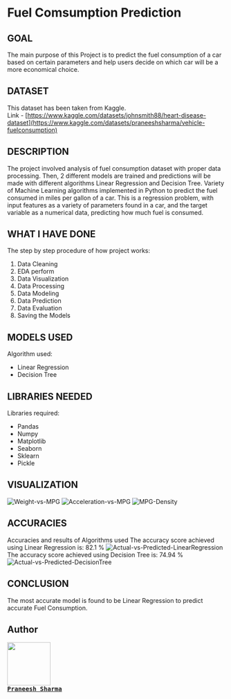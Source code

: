 # Fuel Comsumption Prediction

## GOAL

The main purpose of this Project is to predict the fuel consumption of a car based on certain parameters and help users decide on which car will be a more economical choice.

## DATASET

This dataset has been taken from Kaggle.<br>
Link - [https://www.kaggle.com/datasets/johnsmith88/heart-disease-dataset](https://www.kaggle.com/datasets/praneeshsharma/vehicle-fuelconsumption)


## DESCRIPTION

The project involved analysis of fuel consumption dataset with proper data processing. Then, 2 different models are trained and predictions will be made with different algorithms Linear Regression and Decision Tree. Variety of Machine Learning algorithms implemented in Python to predict the fuel consumed in miles per gallon of a car. This is a regression problem, with input features as a variety of parameters found in a car, and the target variable as a numerical data, predicting how much fuel is consumed.

## WHAT I HAVE DONE

The step by step procedure of how project works:
1. Data Cleaning
2. EDA perform
3. Data Visualization
4. Data Processing
5. Data Modeling
6. Data Prediction
7. Data Evaluation
8. Saving the Models

## MODELS USED

Algorithm used:
* Linear Regression
* Decision Tree

## LIBRARIES NEEDED

Libraries required:
* Pandas
* Numpy
* Matplotlib
* Seaborn
* Sklearn
* Pickle


## VISUALIZATION

![Weight-vs-MPG](https://github.com/Praneesh-Sharma/World-of-AI/assets/92104015/78191534-10ec-4eab-adc6-cda8017b2797)
![Acceleration-vs-MPG](https://github.com/Praneesh-Sharma/World-of-AI/assets/92104015/8a45bcd8-42c9-43cf-b95d-e57d21415ef6)
![MPG-Density](https://github.com/Praneesh-Sharma/World-of-AI/assets/92104015/588775d0-d56c-4584-ae04-56ad063a1937)



## ACCURACIES

Accuracies and results of Algorithms used
The accuracy score achieved using Linear Regression is: 82.1 %
![Actual-vs-Predicted-LinearRegression](https://github.com/Praneesh-Sharma/World-of-AI/assets/92104015/79ef3610-2d47-47a8-bd4e-f940930cbb02)
The accuracy score achieved using Decision Tree is: 74.94 %
![Actual-vs-Predicted-DecisionTree](https://github.com/Praneesh-Sharma/World-of-AI/assets/92104015/0a93fa40-0a85-4809-939c-dcd2bb80e24e)

## CONCLUSION
The most accurate model is found to be Linear Regression to predict accurate Fuel Consumption.

## Author
<tr>
  <td align="center"><a href="https://github.com/Praneesh-Sharma"><kbd><img src="https://avatars3.githubusercontent.com/Praneesh-Sharma?size=100" width="100px;" alt=""/><br>
    <b>Praneesh Sharma</b></td>
</tr>
